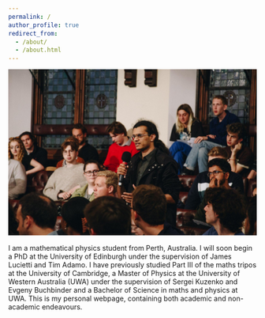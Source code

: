 ```yaml
---
permalink: /
author_profile: true
redirect_from: 
  - /about/
  - /about.html
---
```


![Making a floor speech at the Cambridge Union](/images/cambridgeUnionPhoto.jpeg "Making a floor speech at the Cambridge Union")

I am a mathematical physics student from Perth, Australia. I will soon begin a PhD at the University of Edinburgh under the supervision of James Lucietti and Tim Adamo. I have previously studied Part III of the maths tripos at the University of Cambridge, a Master of Physics at the University of Western Australia (UWA) under the supervision of Sergei Kuzenko and Evgeny Buchbinder and a Bachelor of Science in maths and physics at UWA. This is my personal webpage, containing both academic and non-academic endeavours.
